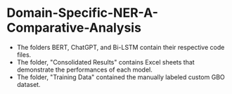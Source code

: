 ﻿# Domain-Specific-NER-A-Comparative-Analysis
 - The folders BERT, ChatGPT, and Bi-LSTM contain their respective code files.
 - The folder, "Consolidated Results" contains Excel sheets that demonstrate the performances of each model.
 - The folder, "Training Data" contained the manually labeled custom GBO dataset.
